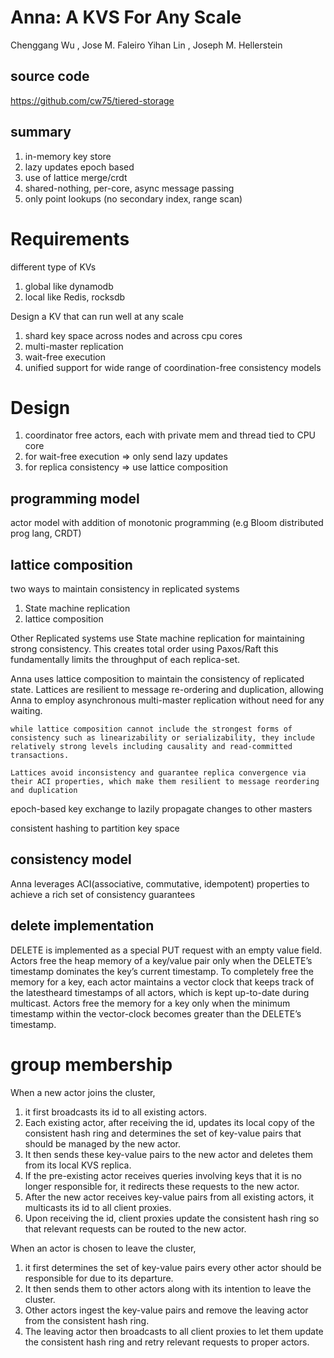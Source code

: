 

# Anna: A KVS For Any Scale

Chenggang Wu , Jose M. Faleiro Yihan Lin , Joseph M. Hellerstein 

## source code

https://github.com/cw75/tiered-storage

## summary

1. in-memory key store
2. lazy updates epoch based
3. use of lattice merge/crdt
4. shared-nothing, per-core, async message passing
5. only point lookups (no secondary index, range scan)

# Requirements

different type of KVs
1. global like dynamodb
2. local like Redis, rocksdb

Design a KV that can run well at any scale

1. shard key space across nodes and across cpu cores
2. multi-master replication
3. wait-free execution
4. unified support for wide range of coordination-free consistency models

# Design

1. coordinator free actors, each with private mem and thread tied to CPU core
2. for wait-free execution => only send lazy updates
3. for replica consistency => use lattice composition

## programming model

actor model with addition of monotonic programming (e.g Bloom distributed prog lang, CRDT)

## lattice composition

two ways to maintain consistency in replicated systems
1. State machine replication
2. lattice composition

Other Replicated systems use State machine replication for maintaining strong consistency.  This creates total order using Paxos/Raft this fundamentally limits the throughput of each replica-set. 

Anna uses lattice composition to maintain the consistency of replicated state.  Lattices are resilient to message re-ordering and duplication, allowing Anna to employ asynchronous multi-master replication without need for any waiting.

```
while lattice composition cannot include the strongest forms of consistency such as linearizability or serializability, they include relatively strong levels including causality and read-committed transactions.

Lattices avoid inconsistency and guarantee replica convergence via their ACI properties, which make them resilient to message reordering and duplication
```

epoch-based key exchange to lazily propagate changes to other masters

consistent hashing to partition key space

## consistency model

Anna leverages ACI(associative, commutative, idempotent) properties to achieve a rich set of consistency guarantees

## delete implementation

DELETE is implemented as a special PUT request with an empty value field. Actors free the heap memory of a key/value pair only when the DELETE’s timestamp dominates the key’s current timestamp. To completely free the memory for a key, each actor maintains a vector clock that keeps track of the latestheard timestamps of all actors, which is kept up-to-date during multicast. Actors free the memory for a key only when the minimum timestamp within the vector-clock becomes greater than the DELETE’s timestamp.  

# group membership

When a new actor joins the cluster, 
1. it first broadcasts its id to all existing actors. 
2. Each existing actor, after receiving the id, updates its local copy of the consistent hash ring and determines the set of key-value pairs that should be managed by the new actor. 
3. It then sends these key-value pairs to the new actor and deletes them from its local KVS replica. 
4. If the pre-existing actor receives queries involving keys that it is no longer responsible for, it redirects these requests to the new actor. 
5. After the new actor receives key-value pairs from all existing actors, it multicasts its id to all client proxies. 
6. Upon receiving the id, client proxies update the consistent hash ring so that relevant requests can be routed to the new actor.

When an actor is chosen to leave the cluster, 
1. it first determines the set of key-value pairs every other actor should be responsible for due to its departure. 
2. It then sends them to other actors along with its intention to leave the cluster.  
3. Other actors ingest the key-value pairs and remove the leaving actor from the consistent hash ring. 
4. The leaving actor then broadcasts to all client proxies to let them update the consistent hash ring and retry relevant requests to proper actors.
